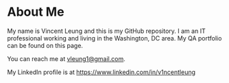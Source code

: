 # About Me
My name is Vincent Leung and this is my GitHub repository. I am an IT professional working and living in the Washington, DC area. My QA portfolio can be found on this page.

You can reach me at vleung1@gmail.com.

My LinkedIn profile is at https://www.linkedin.com/in/v1ncentleung 
